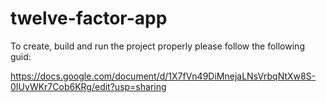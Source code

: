 # twelve-factor-app

To create, build and run the project properly please follow the following guid:

https://docs.google.com/document/d/1X7fVn49DiMnejaLNsVrbqNtXw8S-0IUyWKr7Cob6KRg/edit?usp=sharing
